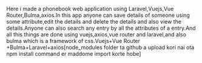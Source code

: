 Here i made a phonebook web application using Laravel,Vuejs,Vue Router,Bulma,axios.In this app anyone can save details of someone using some attribute,edit the details and delete the details and also view the details.Anyone can also search any entry by all the attributes of a entry.And all this things are done using vuejs,axios,vue router and laravel,and also bulma which is a framework of css.Vuejs+Vue Router +Bulma+Laravel+axios[node_modules folder ta github a upload kori nai ota npm install command er maddome import korte hobe]





